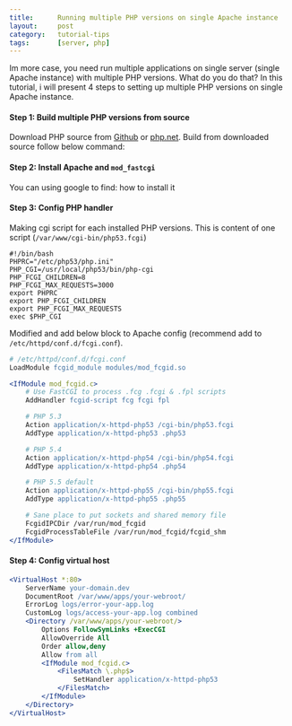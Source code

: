 ```yaml
---
title:      Running multiple PHP versions on single Apache instance
layout:     post
category:   tutorial-tips
tags:       [server, php]
---
```


Im more case, you need run multiple applications on single server (single Apache instance) with multiple PHP versions.
What do you do that? In this tutorial, i will present 4 steps to setting up multiple PHP versions on single Apache instance.

<!--more-->

#### Step 1: Build multiple PHP versions from source
Download PHP source from [Github](https://github.com/php/php-src) or [php.net](http://php.net/downloads.php).
Build from downloaded source follow below command:


#### Step 2: Install Apache and `mod_fastcgi`
You can using google to find: how to install it

#### Step 3: Config PHP handler
Making cgi script for each installed PHP versions. This is content of one script (`/var/www/cgi-bin/php53.fcgi`)

```shell
#!/bin/bash
PHPRC="/etc/php53/php.ini"
PHP_CGI=/usr/local/php53/bin/php-cgi
PHP_FCGI_CHILDREN=8
PHP_FCGI_MAX_REQUESTS=3000
export PHPRC
export PHP_FCGI_CHILDREN
export PHP_FCGI_MAX_REQUESTS
exec $PHP_CGI
```

Modified and add below block to Apache config (recommend add to `/etc/httpd/conf.d/fcgi.conf`).

```apache
# /etc/httpd/conf.d/fcgi.conf
LoadModule fcgid_module modules/mod_fcgid.so

<IfModule mod_fcgid.c>
    # Use FastCGI to process .fcg .fcgi & .fpl scripts
    AddHandler fcgid-script fcg fcgi fpl

    # PHP 5.3
    Action application/x-httpd-php53 /cgi-bin/php53.fcgi
    AddType application/x-httpd-php53 .php53

    # PHP 5.4
    Action application/x-httpd-php54 /cgi-bin/php54.fcgi
    AddType application/x-httpd-php54 .php54

    # PHP 5.5 default
    Action application/x-httpd-php55 /cgi-bin/php55.fcgi
    AddType application/x-httpd-php55 .php55

    # Sane place to put sockets and shared memory file
    FcgidIPCDir /var/run/mod_fcgid
    FcgidProcessTableFile /var/run/mod_fcgid/fcgid_shm
</IfModule>
```

#### Step 4: Config virtual host

```apache
<VirtualHost *:80>
    ServerName your-domain.dev
    DocumentRoot /var/www/apps/your-webroot/
    ErrorLog logs/error-your-app.log
    CustomLog logs/access-your-app.log combined
    <Directory /var/www/apps/your-webroot/>
        Options FollowSymLinks +ExecCGI
        AllowOverride All
        Order allow,deny
        Allow from all
        <IfModule mod_fcgid.c>
            <FilesMatch \.php$>
                SetHandler application/x-httpd-php53
            </FilesMatch>
        </IfModule>
    </Directory>
</VirtualHost>
```

